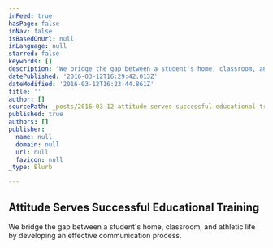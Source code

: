 ```yaml
---
inFeed: true
hasPage: false
inNav: false
isBasedOnUrl: null
inLanguage: null
starred: false
keywords: []
description: "We bridge the gap between a student's home, classroom, and athletic life by developing an effective communication process."
datePublished: '2016-03-12T16:29:42.013Z'
dateModified: '2016-03-12T16:23:44.861Z'
title: ''
author: []
sourcePath: _posts/2016-03-12-attitude-serves-successful-educational-training.md
published: true
authors: []
publisher:
  name: null
  domain: null
  url: null
  favicon: null
_type: Blurb

---
```

## Attitude Serves Successful Educational Training

We bridge the gap between a student's home, classroom, and athletic life by developing an effective communication process.